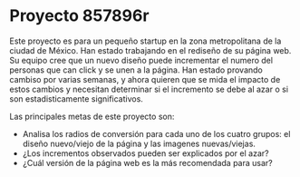 # Proyecto 857896r

Este proyecto es para un pequeño startup en la zona metropolitana de la ciudad de México. Han estado trabajando en el rediseño de su página web. Su equipo cree que un nuevo diseño puede incrementar el numero del personas que can click y se unen a la página. Han estado provando cambiso por varias semanas, y ahora quieren que se mida el impacto de estos cambios y necesitan determinar si el incremento se debe al azar o si son estadisticamente significativos.

Las principales metas de este proyecto son:

- Analisa los radios de conversión para cada uno de los cuatro grupos: el diseño nuevo/viejo de la página y las imagenes nuevas/viejas.
- ¿Los incrementos observados pueden ser explicados por el azar?
- ¿Cuál versión de la página web es la más recomendada para usar?